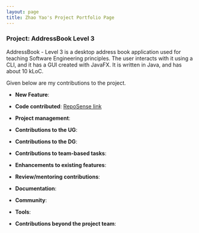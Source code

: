 ```yaml
---
layout: page
title: Zhao Yao's Project Portfolio Page 
---
```


### Project: AddressBook Level 3

AddressBook - Level 3 is a desktop address book application used for teaching Software Engineering principles. The user interacts with it using a CLI, and it has a GUI created with JavaFX. It is written in Java, and has about 10 kLoC.

Given below are my contributions to the project.

* **New Feature**: 
* **Code contributed**: [RepoSense link](https://github.com/AY2223S1-CS2103T-T17-4/tp)

* **Project management**:
* **Contributions to the UG**:
* **Contributions to the DG**:
* **Contributions to team-based tasks**:
* **Enhancements to existing features**:
* **Review/mentoring contributions**:
* **Documentation**:
* **Community**:
* **Tools**:
* **Contributions beyond the project team**:
